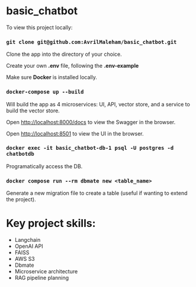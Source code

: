 # basic_chatbot

To view this project locally:

### `git clone git@github.com:AvrilMaleham/basic_chatbot.git`

Clone the app into the directory of your choice.

Create your own **.env** file, following the **.env-example**

Make sure **Docker** is installed locally.

### `docker-compose up --build`

Will build the app as 4 microservices: UI, API, vector store, and a service to build the vector store.

Open [http://localhost:8000/docs](http://localhost:8000/docs) to view the Swagger in the browser.

Open [http://localhost:8501](http://localhost:8501) to view the UI in the browser.

### `docker exec -it basic_chatbot-db-1 psql -U postgres -d chatbotdb`

Programatically access the DB.

### `docker compose run --rm dbmate new <table_name>`

Generate a new migration file to create a table (useful if wanting to extend the project).

# Key project skills:

- Langchain
- OpenAI API
- FAISS
- AWS S3
- Dbmate
- Microservice architecture
- RAG pipeline planning
